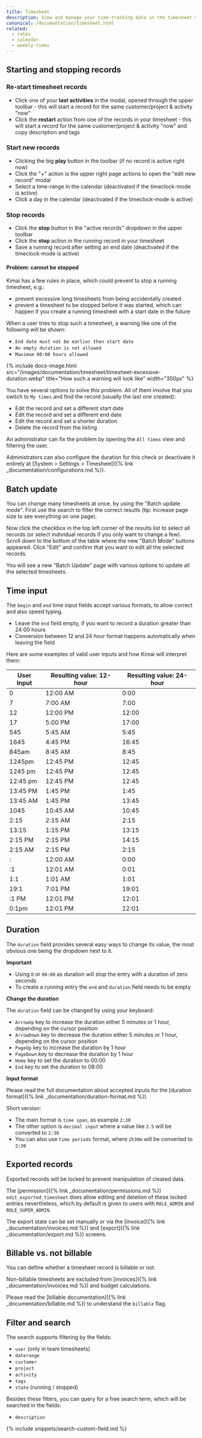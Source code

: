 ```yaml
---
title: Timesheet
description: View and manage your time-tracking data in the timesheet view
canonical: /documentation/timesheet.html
related:
  - rates
  - calendar
  - weekly-times
---
```


## Starting and stopping records

### Re-start timesheet records
- Click one of your **last activities** in the modal, opened through the upper toolbar - this will start a record for the same customer/project & activity "now"
- Click the **restart** action from one of the records in your timesheet - this will start a record for the same customer/project & activity "now" and copy description and tags

### Start new records
- Clicking the big **play** button in the toolbar (if no record is active right now)
- Click the "+" action is the upper right page actions to open the "edit new record" modal
- Select a time-range in the calendar (deactivated if the timeclock-mode is active)
- Click a day in the calendar (deactivated if the timeclock-mode is active)

### Stop records
- Click the **stop** button in the "active records" dropdown in the upper toolbar
- Click the **stop** action in the running record in your timesheet
- Save a running record after setting an end date (deactivated if the timeclock-mode is active)

#### Problem: cannot be stopped

Kimai has a few rules in place, which could prevent to stop a running timesheet, e.g.:

- prevent excessive long timesheets from being accidentally created
- prevent a timesheet to be stopped before it was started, which can happen if you create a running timesheet with a start date in the future

When a user tries to stop such a timesheet, a warning like one of the following will be shown:

- `End date must not be earlier then start date`
- `An empty duration is not allowed`
- `Maximum 08:00 hours allowed`

{% include docs-image.html src="/images/documentation/timesheet/timesheet-excessive-duration.webp" title="How such a warning will look like" width="350px" %}

You have several options to solve this problem. 
All of them involve that you switch to `My times` and find the record (usually the last one created):

- Edit the record and set a different start date
- Edit the record and set a different end date
- Edit the record and set a shorter duration
- Delete the record from the listing

An administrator can fix the problem by opening the `All times` view and filtering the user.

Administrators can also configure the duration for this check or deactivate it entirely at [System > Settings > Timesheet]({% link _documentation/configurations.md %}).

## Batch update

You can change many timesheets at once, by using the "Batch update mode". 
First use the search to filter the correct results (tip: increase page size to see everything on one page).

Now click the checkbox in the top left corner of the results list to select all records (or select individual records if you only want to change a few).
Scroll down to the bottom of the table where the new "Batch Mode" buttons appeared. 
Click "Edit" and confirm that you want to edit all the selected records.

You will see a new "Batch Update" page with various options to update all the selected timesheets.

## Time input

The `begin` and `end` time input fields accept various formats, to allow correct and also speed typing.

- Leave the `end` field empty, if you want to record a duration greater than 24:00 hours
- Conversion between 12 and 24 hour format happens automatically when leaving the field

Here are some examples of valid user inputs and how Kimai will interpret them:

| User Input | Resulting value: 12-hour | Resulting value: 24-hour |
|------------|--------------------------|--------------------------|
| 0          | 12:00 AM                 | 0:00                     |
| 7          | 7:00 AM                  | 7:00                     |
| 12         | 12:00 PM                 | 12:00                    |
| 17         | 5:00 PM                  | 17:00                    |
| 545        | 5:45 AM                  | 5:45                     |
| 1645       | 4:45 PM                  | 16:45                    |
| 845am      | 8:45 AM                  | 8:45                     |
| 1245pm     | 12:45 PM                 | 12:45                    |
| 1245 pm    | 12:45 PM                 | 12:45                    |
| 12:45 pm   | 12:45 PM                 | 12:45                    |
| 13:45 PM   | 1:45 PM                  | 1:45                     |
| 13:45 AM   | 1:45 PM                  | 13:45                    |
| 1045       | 10:45 AM                 | 10:45                    |
| 2:15       | 2:15 AM                  | 2:15                     |
| 13:15      | 1:15 PM                  | 13:15                    |
| 2:15 PM    | 2:15 PM                  | 14:15                    |
| 2:15 AM    | 2:15 PM                  | 2:15                     |
| :          | 12:00 AM                 | 0:00                     |
| :1         | 12:01 AM                 | 0:01                     |
| 1:1        | 1:01 AM                  | 1:01                     |
| 19:1       | 7:01 PM                  | 19:01                    |
| :1 PM      | 12:01 PM                 | 12:01                    |
| 0:1pm      | 12:01 PM                 | 12:01                    |


## Duration

The `duration` field provides several easy ways to change its value, the most obvious one being the dropdown next to it. 

**Important**

- Using `0` or `00:00` as duration will stop the entry with a duration of zero seconds
- To create a running entry the `end` and `duration` field needs to be empty

**Change the duration**

The `duration` field can be changed by using your keyboard:

- `ArrowUp` key to increase the duration either 5 minutes or 1 hour, depending on the cursor position
- `ArrowDown` key to decrease the duration either 5 minutes or 1 hour, depending on the cursor position
- `PageUp` key to increase the duration by 1 hour
- `PageDown` key to decrease the duration by 1 hour
- `Home` key to set the duration to 00:00
- `End` key to set the duration to 08:00

**Input format** 

Please read the full documentation about accepted inputs for the [duration format]({% link _documentation/duration-format.md %}).

Short version: 
- The main format is `time span`, as example `2:30`
- The other option is `decimal input` where a value like `2.5` will be converted to `2:30`
- You can also use `time periods` format, where `2h30m`  will be converted to `2:30` 

## Exported records

Exported records will be locked to prevent manipulation of cleared data.

The [permission]({% link _documentation/permissions.md %}) `edit_exported_timesheet` does allow editing and deletion of these
locked entries nevertheless, which by default is given to users with `ROLE_ADMIN` and `ROLE_SUPER_ADMIN`.

The export state can be set manually or via the [invoice]({% link _documentation/invoices.md %}) and [export]({% link _documentation/export.md %}) screens.

## Billable vs. not billable

You can define whether a timesheet record is billable or not.

Non-billable timesheets are excluded from [invoices]({% link _documentation/invoices.md %}) and budget calculations.

Please read the [billable documentation]({% link _documentation/billable.md %}) to understand the `billable` flag.

## Filter and search

The search supports filtering by the fields:
- `user` (only in team timesheets)
- `daterange`
- `customer`
- `project`
- `activity`
- `tags`
- `state` (running / stopped)

Besides these filters, you can query for a free search term, which will be searched in the fields:
- `description`

{% include snippets/search-custom-field.md %}
